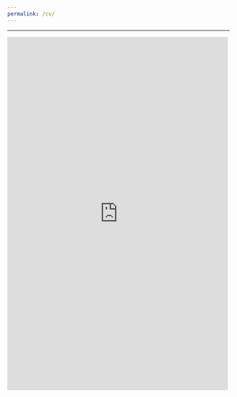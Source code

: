 ```yaml
---
permalink: /cv/
---
```


---


<iframe src="https://docs.google.com/viewer?url=https://a2ran.github.io/assets/Ui_Hyun_Cho_Resume.pdf&embedded=true" style="width:500px; height:800px;" frameborder="0"></iframe>

